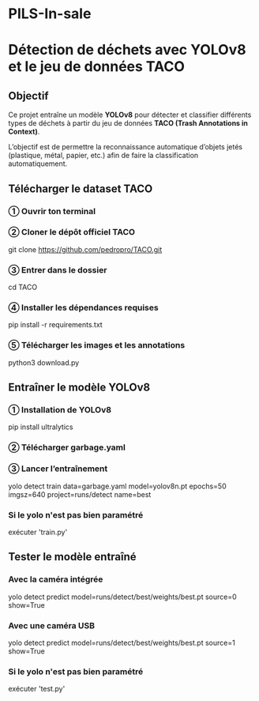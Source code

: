 # PILS-In-sale
# Détection de déchets avec YOLOv8 et le jeu de données TACO

## Objectif
Ce projet entraîne un modèle **YOLOv8** pour détecter et classifier différents types de déchets à partir du jeu de données **TACO (Trash Annotations in Context)**. 

L’objectif est de permettre la reconnaissance automatique d’objets jetés (plastique, métal, papier, etc.) afin de faire la classification automatiquement.

## Télécharger le dataset TACO
### ① Ouvrir ton terminal

### ② Cloner le dépôt officiel TACO
git clone https://github.com/pedropro/TACO.git

### ③ Entrer dans le dossier
cd TACO

### ④ Installer les dépendances requises
pip install -r requirements.txt

### ⑤ Télécharger les images et les annotations
python3 download.py

## Entraîner le modèle YOLOv8
### ① Installation de YOLOv8
pip install ultralytics

### ② Télécharger garbage.yaml

### ③ Lancer l’entraînement
yolo detect train data=garbage.yaml model=yolov8n.pt epochs=50 imgsz=640 project=runs/detect name=best

### Si le yolo n'est pas bien paramétré
exécuter 'train.py'

## Tester le modèle entraîné
### Avec la caméra intégrée
yolo detect predict model=runs/detect/best/weights/best.pt source=0 show=True

### Avec une caméra USB
yolo detect predict model=runs/detect/best/weights/best.pt source=1 show=True

### Si le yolo n'est pas bien paramétré
exécuter 'test.py'
